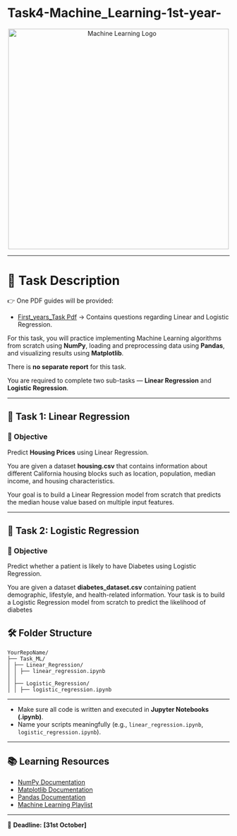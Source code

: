 # Task4-Machine_Learning-1st-year-


<p align="center">
  <img src="https://tse2.mm.bing.net/th/id/OIP.eHw1op1IxpRJ9g5ylzIncQHaEH?rs=1&pid=ImgDetMain&o=7&rm=3" alt="Machine Learning Logo" width="500"/>
</p>

---

# 📄 Task Description  

👉 One PDF guides will be provided:
- [First_years_Task Pdf](Task3/Machine_Learning.pdf) → Contains questions regarding Linear and Logistic Regression.

For this task, you will practice implementing Machine Learning algorithms from scratch using **NumPy**,
loading and preprocessing data using **Pandas**, and visualizing results using **Matplotlib**.

There is **no separate report** for this task.  

You are required to complete two sub-tasks — **Linear Regression** and **Logistic Regression**.

---

## 🧠 Task 1: Linear Regression  

### 🎯 Objective  

Predict **Housing Prices** using Linear Regression.

You are given a dataset **housing.csv** that contains information about different California housing blocks such as location, population, median income, and housing characteristics.

Your goal is to build a Linear Regression model from scratch that predicts the median house value based on multiple input features.

---

## 🧠 Task 2: Logistic Regression  

### 🎯 Objective  

Predict whether a patient is likely to have Diabetes using Logistic Regression.

You are given a dataset **diabetes_dataset.csv** containing patient demographic, lifestyle, and health-related information.
Your task is to build a Logistic Regression model from scratch to predict the likelihood of diabetes


## 🛠️ Folder Structure  

```
YourRepoName/
├── Task_ML/
│ ├── Linear_Regression/
│ │ ├── linear_regression.ipynb
│ │
│ ├── Logistic_Regression/
│ │ ├── logistic_regression.ipynb

```
---

- Make sure all code is written and executed in **Jupyter Notebooks (.ipynb)**.
- Name your scripts meaningfully (e.g., `linear_regression.ipynb`, `logistic_regression.ipynb`).  

---

## 📚 Learning Resources  

* [NumPy Documentation](https://numpy.org/doc/)  
* [Matplotlib Documentation](https://matplotlib.org/stable/users/index.html)
* [Pandas Documentation](https://pandas.pydata.org/docs/)
* [Machine Learning Playlist](https://www.youtube.com/watch?v=vStJoetOxJg&list=PLkDaE6sCZn6FNC6YRfRQc_FbeQrF8BwGI)  

---

📌 **Deadline:** **[31st October]**


